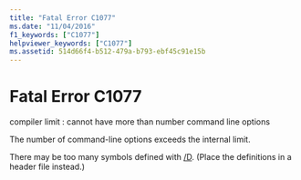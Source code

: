 ```yaml
---
title: "Fatal Error C1077"
ms.date: "11/04/2016"
f1_keywords: ["C1077"]
helpviewer_keywords: ["C1077"]
ms.assetid: 514d66f4-b512-479a-b793-ebf45c91e15b
---
```

# Fatal Error C1077

compiler limit : cannot have more than number command line options

The number of command-line options exceeds the internal limit.

There may be too many symbols defined with [/D](../../build/reference/d-preprocessor-definitions.md). (Place the definitions in a header file instead.)